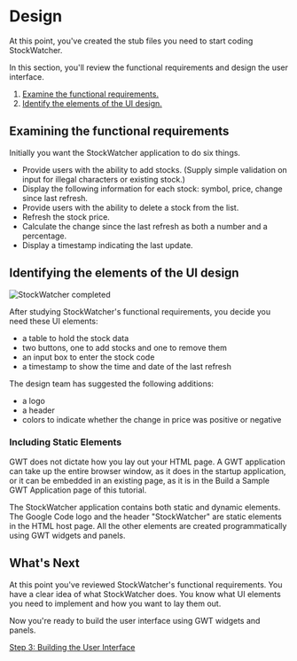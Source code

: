 Design
===

At this point, you've created the stub files you need to start coding StockWatcher.

In this section, you'll review the functional requirements and design the user interface.

1.  [Examine the functional requirements.](#requirements)
2.  [Identify the elements of the UI design.](#elements)

<a name="requirements"></a>

##  Examining the functional requirements

Initially you want the StockWatcher application to do six things.

*   Provide users with the ability to add stocks. (Supply simple validation on input for illegal characters or existing stock.)
*   Display the following information for each stock: symbol, price, change since last refresh.
*   Provide users with the ability to delete a stock from the list.
*   Refresh the stock price.
*   Calculate the change since the last refresh as both a number and a percentage.
*   Display a timestamp indicating the last update.

<a name="elements"></a>

##  Identifying the elements of the UI design

![StockWatcher completed](images/DesignStockWatcherFinal.png)

After studying StockWatcher's functional requirements, you decide you need these UI elements:

*   a table to hold the stock data
*   two buttons, one to add stocks and one to remove them
*   an input box to enter the stock code
*   a timestamp to show the time and date of the last refresh

The design team has suggested the following additions:

*   a logo
*   a header
*   colors to indicate whether the change in price was positive or negative

### Including Static Elements

GWT does not dictate how you lay out your HTML page. A GWT application
can take up the entire browser window, as it does in the startup
application, or it can be embedded in an existing page, as it is in the Build a Sample GWT Application page of this tutorial.

The StockWatcher application contains both static and dynamic elements. The Google Code logo and the header "StockWatcher" are static elements in the HTML host page. All the other elements are created programmatically using GWT widgets and panels.

## What's Next

At this point you've reviewed StockWatcher's functional requirements. You have a clear idea of what StockWatcher does. You know what UI elements you need to implement and how you want to lay them out.

Now you're ready to build the user interface using GWT widgets and panels.

[Step 3: Building the User Interface](buildui.html)
